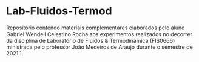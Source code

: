 # Lab-Fluidos-Termod
Repositório contendo materiais complementares elaborados pelo aluno Gabriel Wendell Celestino Rocha aos experimentos realizados no decorrer da disciplina de Laboratório de Fluídos &amp; Termodinâmica (FIS0666) ministrada pelo professor João Medeiros de Araujo durante o semestre de 2021.1.
